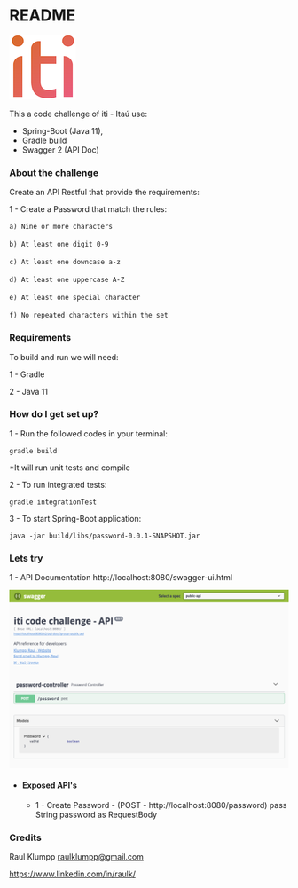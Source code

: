# README #

![alt text](https://raw.githubusercontent.com/rklumpp/password/master/src/main/resources/logo.png?raw=true)

This a code challenge of iti - Itaú use:

- Spring-Boot (Java 11), 
- Gradle build
- Swagger 2 (API Doc)

### About the challenge ###

Create an API Restful that provide the requirements: 

1 - Create a Password that match the rules:

    a) Nine or more characters

    b) At least one digit 0-9
    
    c) At least one downcase a-z

    d) At least one uppercase A-Z

    e) At least one special character
    
    f) No repeated characters within the set

### Requirements ###

To build and run we will need:

1 - Gradle

2 - Java 11

### How do I get set up? ###

1 - Run the followed codes in your terminal:
```
gradle build
```
*It will run unit tests and compile

2 - To run integrated tests:
```
gradle integrationTest
```

3 - To start Spring-Boot application:
```
java -jar build/libs/password-0.0.1-SNAPSHOT.jar
```

### Lets try ###

1 - API Documentation
http://localhost:8080/swagger-ui.html

![alt text](https://raw.githubusercontent.com/rklumpp/password/master/src/main/resources/iti-swagger.png?raw=true)

- #### Exposed API's ###

  - 1 - Create Password - (POST - http://localhost:8080/password) pass
  String password as RequestBody

### Credits ###

Raul Klumpp <raulklumpp@gmail.com>

https://www.linkedin.com/in/raulk/
